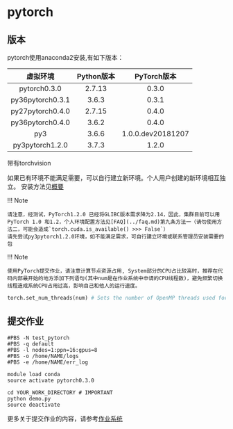 # pytorch

## 版本

pytorch使用anaconda2安装,有如下版本：

| 虚拟环境 | Python版本 | PyTorch版本 |
| :---: | :---: | :---: |
| pytorch0.3.0       |  2.7.13 | 0.3.0 |
| py36pytorch0.3.1   |  3.6.3 | 0.3.1 |
| py27pytorch0.4.0   |  2.7.15 | 0.4.0 |
| py36pytorch0.4.0   |  3.6.2 | 0.4.0 |
| py3                | 3.6.6 | 1.0.0.dev20181207 |
| py3pytorch1.2.0    | 3.7.3 | 1.2.0 |

带有torchvision

如果已有环境不能满足需要，可以自行建立新环境。个人用户创建的新环境相互独立。
安装方法见[概要](index.md)

!!! Note

    请注意，经测试，PyTorch1.2.0 已经将GLIBC版本需求降为2.14，因此，集群目前可以用PyTorch 1.0 和1.2，个人环境配置方法见[FAQ](../faq.md)第九条方法一（请勿使用方法二，可能会造成`torch.cuda.is_available() >>> False`）
    请先尝试py3pytorch1.2.0环境，如不能满足需求，可自行建立环境或联系管理员安装需要的包

!!! Note

    使用PyTorch提交作业，请注意计算节点资源占用, System部分的CPU占比较高时，推荐在代码内部最开始的地方添加下列语句(其中num是在作业系统中申请的CPU线程数)，避免频繁切换线程造成系统CPU占用过高，影响自己和他人的运行速度。
```Python
torch.set_num_threads(num) # Sets the number of OpenMP threads used for parallelizing CPU operations
```

## 提交作业

```shell
#PBS -N test_pytorch
#PBS -q default
#PBS -l nodes=1:ppn=16:gpus=8
#PBS -o /home/NAME/logs
#PBS -e /home/NAME/err_log

module load conda
source activate pytorch0.3.0

cd YOUR_WORK_DIRECTORY # IMPORTANT
python demo.py
source deactivate
```
更多关于提交作业的内容，请参考[作业系统](../jobs.md)

